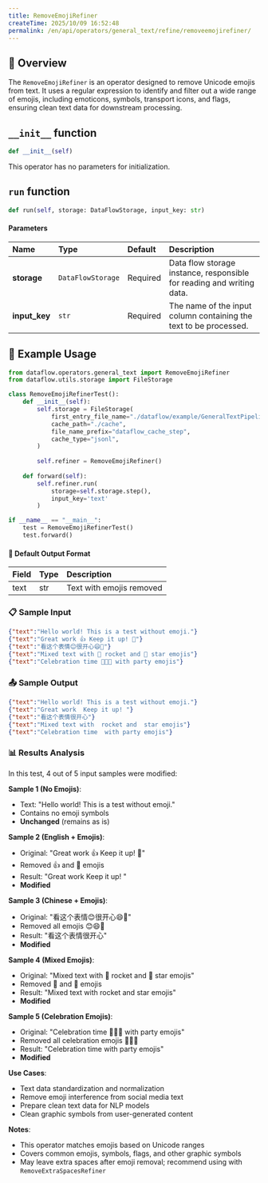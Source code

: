 ```yaml
---
title: RemoveEmojiRefiner
createTime: 2025/10/09 16:52:48
permalink: /en/api/operators/general_text/refine/removeemojirefiner/
---
```


## 📘 Overview

The `RemoveEmojiRefiner` is an operator designed to remove Unicode emojis from text. It uses a regular expression to identify and filter out a wide range of emojis, including emoticons, symbols, transport icons, and flags, ensuring clean text data for downstream processing.

## `__init__` function

```python
def __init__(self)
```

This operator has no parameters for initialization.

## `run` function

```python
def run(self, storage: DataFlowStorage, input_key: str)
```

#### Parameters

| Name          | Type              | Default | Description                                                        |
| :------------ | :---------------- | :------ | :----------------------------------------------------------------- |
| **storage**   | `DataFlowStorage` | Required | Data flow storage instance, responsible for reading and writing data. |
| **input_key** | `str`             | Required | The name of the input column containing the text to be processed.     |

## 🧠 Example Usage

```python
from dataflow.operators.general_text import RemoveEmojiRefiner
from dataflow.utils.storage import FileStorage

class RemoveEmojiRefinerTest():
    def __init__(self):
        self.storage = FileStorage(
            first_entry_file_name="./dataflow/example/GeneralTextPipeline/remove_emoji_test_input.jsonl",
            cache_path="./cache",
            file_name_prefix="dataflow_cache_step",
            cache_type="jsonl",
        )
        
        self.refiner = RemoveEmojiRefiner()
        
    def forward(self):
        self.refiner.run(
            storage=self.storage.step(),
            input_key='text'
        )

if __name__ == "__main__":
    test = RemoveEmojiRefinerTest()
    test.forward()
```

#### 🧾 Default Output Format

| Field | Type | Description |
| :--- | :---- | :---------- |
| text | str | Text with emojis removed |

### 📋 Sample Input

```json
{"text":"Hello world! This is a test without emoji."}
{"text":"Great work 👍 Keep it up! 🎉"}
{"text":"看这个表情😊很开心😄🎊"}
{"text":"Mixed text with 🚀 rocket and 🌟 star emojis"}
{"text":"Celebration time 🎉🎊🎈 with party emojis"}
```

### 📤 Sample Output

```json
{"text":"Hello world! This is a test without emoji."}
{"text":"Great work  Keep it up! "}
{"text":"看这个表情很开心"}
{"text":"Mixed text with  rocket and  star emojis"}
{"text":"Celebration time  with party emojis"}
```

### 📊 Results Analysis

In this test, 4 out of 5 input samples were modified:

**Sample 1 (No Emojis)**:
- Text: "Hello world! This is a test without emoji."
- Contains no emoji symbols
- **Unchanged** (remains as is)

**Sample 2 (English + Emojis)**:
- Original: "Great work 👍 Keep it up! 🎉"
- Removed 👍 and 🎉 emojis
- Result: "Great work  Keep it up! "
- **Modified**

**Sample 3 (Chinese + Emojis)**:
- Original: "看这个表情😊很开心😄🎊"
- Removed all emojis 😊😄🎊
- Result: "看这个表情很开心"
- **Modified**

**Sample 4 (Mixed Emojis)**:
- Original: "Mixed text with 🚀 rocket and 🌟 star emojis"
- Removed 🚀 and 🌟 emojis
- Result: "Mixed text with  rocket and  star emojis"
- **Modified**

**Sample 5 (Celebration Emojis)**:
- Original: "Celebration time 🎉🎊🎈 with party emojis"
- Removed all celebration emojis 🎉🎊🎈
- Result: "Celebration time  with party emojis"
- **Modified**

**Use Cases**:
- Text data standardization and normalization
- Remove emoji interference from social media text
- Prepare clean text data for NLP models
- Clean graphic symbols from user-generated content

**Notes**:
- This operator matches emojis based on Unicode ranges
- Covers common emojis, symbols, flags, and other graphic symbols
- May leave extra spaces after emoji removal; recommend using with `RemoveExtraSpacesRefiner`

